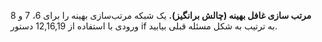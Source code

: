 **مرتب سازی غافل بهینه (چالش برانگیز).** یک شبکه مرتب‌سازی بهینه را برای  6، 7 و 8 ورودی‌ با استفاده از 12,16,19 دستور if به ترتیب به شکل مسئله قبلی بیابید.
